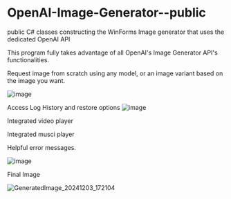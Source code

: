 # OpenAI-Image-Generator--public
public C# classes constructing the WinForms Image generator that uses the dedicated OpenAI API

This program fully takes advantage of all OpenAI's Image Generator API's functionalities. 

Request image from scratch using any model, or an image variant based on the image you want.

![image](https://github.com/user-attachments/assets/82ce521f-c14e-4b3d-aa87-b5e6ba0372eb)

Access Log History and restore options
![image](https://github.com/user-attachments/assets/0df1595d-4686-45bd-9ecb-e60d3c75e52d)

Integrated video player

Integrated musci player

Helpful error messages.

![image](https://github.com/user-attachments/assets/72efaa3e-21e2-4b4a-a734-186f11c57441)

Final Image

![GeneratedImage_20241203_172104](https://github.com/user-attachments/assets/c21ff743-b738-486f-9b33-6b27bea184df)
